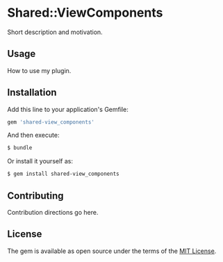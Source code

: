 # Shared::ViewComponents
Short description and motivation.

## Usage
How to use my plugin.

## Installation
Add this line to your application's Gemfile:

```ruby
gem 'shared-view_components'
```

And then execute:
```bash
$ bundle
```

Or install it yourself as:
```bash
$ gem install shared-view_components
```

## Contributing
Contribution directions go here.

## License
The gem is available as open source under the terms of the [MIT License](https://opensource.org/licenses/MIT).
